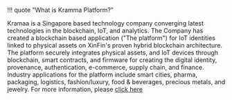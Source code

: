 ﻿!!! quote "What is Kramma Platform?"

Kramaa is a Singapore based technology company converging latest technologies in the blockchain, IoT, and analytics. The Company has created a blockchain based application ("The platform") for IoT identities linked to physical assets on XinFin's proven hybrid blockchain architecture. The platform securely integrates physical assets, and IoT devices through blockchain, smart contracts, and firmware for creating the digital identity, provenance, authentication, e-commerce, supply chain, and finance. Industry applications for the platform include smart cities, pharma, packaging, logistics, fashion/luxury, food & beverages, precious metals, and jewelry. For more information, please [click here](https://www.kramaa.com/)
